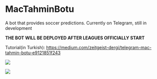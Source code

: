 # MacTahminBotu
A bot that provides soccer predictions. Currently on Telegram, still in development

**THE BOT WILL BE DEPLOYED AFTER LEAGUES OFFICIALLY START**

Tutorial(in Turkish): https://medium.com/zeitgeist-dergi/telegram-mac-tahmin-botu-e9121851f243

<a href="https://hizliresim.com/ny5NzB"><img src="https://i.hizliresim.com/ny5NzB.png"></a>


<a href="https://hizliresim.com/vyQNkr"><img src="https://i.hizliresim.com/vyQNkr.jpg"></a>
